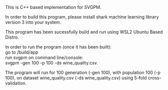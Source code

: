 This is C++ based implementation for SVGPM.  

In order to build this program, please install shark machine learning library version 3 into your system.  

This program has been sucessfully build and run using WSL2 Ubuntu Based Distro.  

In order to run the program (once it has been built):  
    go to /build/app  
    run svgpm on command line/console:  
        svgpm  -gen    100	-p	100	-ds  wine_quality.csv.  

The program will run for 100 generation (-gen 100), with population 100 (-p 100), on dataset wine_quality.csv (-ds wine_quality.csv) using 5-fold cross-validation.  